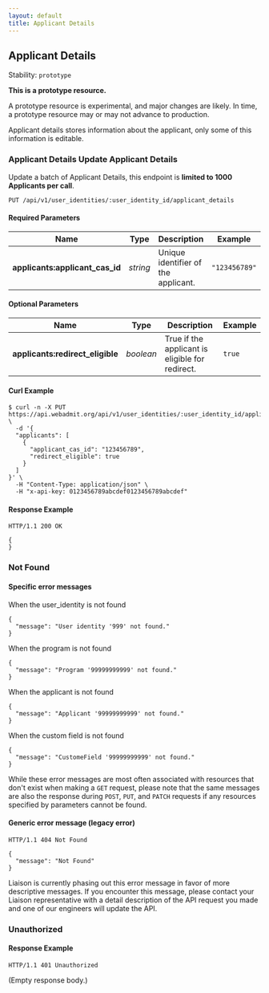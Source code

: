```yaml
---
layout: default
title: Applicant Details
---
```


<!-- WARNING: This is an automatically generated file.  Do not modify directly.  See script/generate-docs. -->

<h2><a name="resource-applicant_details">Applicant Details</a></h2>
<p>Stability: <code>prototype</code></p>
<div class="alert alert-warning">
  <p><strong>This is a prototype resource.</strong></p>
  <p>A prototype resource is experimental, and major changes are likely. In time, a prototype resource may or may not advance to production.</p>
</div>

<p>Applicant details stores information about the applicant, only some of this information is editable.</p>
<h3><a name="link-PUT-applicant_details-/api/v1/user_identities/:user_identity_id/applicant_details">Applicant Details Update Applicant Details</a></h3>
<p>Update a batch of Applicant Details, this endpoint is <strong>limited to 1000 Applicants per call</strong>.</p>
<pre><code>PUT /api/v1/user_identities/:user_identity_id/applicant_details
</code></pre>
<h4>Required Parameters</h4>
<table>
<thead>
<tr>
<th>Name</th>
<th>Type</th>
<th>Description</th>
<th>Example</th>
</tr>
</thead>
<tbody>
<tr>
<td><strong>applicants:applicant_cas_id</strong></td>
<td><em>string</em></td>
<td>Unique identifier of the applicant.</td>
<td><code>&quot;123456789&quot;</code></td>
</tr>
</tbody>
</table>
<h4>Optional Parameters</h4>
<table>
<thead>
<tr>
<th>Name</th>
<th>Type</th>
<th>Description</th>
<th>Example</th>
</tr>
</thead>
<tbody>
<tr>
<td><strong>applicants:redirect_eligible</strong></td>
<td><em>boolean</em></td>
<td>True if the applicant is eligible for redirect.</td>
<td><code>true</code></td>
</tr>
</tbody>
</table>
<h4>Curl Example</h4>
<pre lang="bash"><code>$ curl -n -X PUT https://api.webadmit.org/api/v1/user_identities/:user_identity_id/applicant_details \
  -d '{
  &quot;applicants&quot;: [
    {
      &quot;applicant_cas_id&quot;: &quot;123456789&quot;,
      &quot;redirect_eligible&quot;: true
    }
  ]
}' \
  -H &quot;Content-Type: application/json&quot; \
  -H &quot;x-api-key: 0123456789abcdef0123456789abcdef&quot;
</code></pre>
<h4>Response Example</h4>
<pre><code>HTTP/1.1 200 OK
</code></pre>
<pre lang="json"><code>{
}
</code></pre>
<h3>Not Found</h3>
<h4>Specific error messages</h4>
<p>When the user_identity is not found</p>
<pre lang="json"><code>{
  &quot;message&quot;: &quot;User identity '999' not found.&quot;
}
</code></pre>
<p>When the program is not found</p>
<pre lang="json"><code>{
  &quot;message&quot;: &quot;Program '99999999999' not found.&quot;
}
</code></pre>
<p>When the applicant is not found</p>
<pre lang="json"><code>{
  &quot;message&quot;: &quot;Applicant '99999999999' not found.&quot;
}
</code></pre>
<p>When the custom field is not found</p>
<pre lang="json"><code>{
  &quot;message&quot;: &quot;CustomeField '99999999999' not found.&quot;
}
</code></pre>
<p>While these error messages are most often associated with resources that don't exist when making a <code>GET</code> request, please note that the same messages are also the response during <code>POST</code>, <code>PUT</code>, and <code>PATCH</code> requests if any resources specified by parameters cannot be found.</p>
<h4>Generic error message (legacy error)</h4>
<pre><code>HTTP/1.1 404 Not Found
</code></pre>
<pre lang="json"><code>{
  &quot;message&quot;: &quot;Not Found&quot;
}
</code></pre>
<p>Liaison is currently phasing out this error message in favor of more descriptive messages.  If you encounter this message, please contact your Liaison representative with a detail description of the API request you made and one of our engineers will update the API.</p>
<h3>Unauthorized</h3>
<h4>Response Example</h4>
<pre><code>HTTP/1.1 401 Unauthorized
</code></pre>
<p>(Empty response body.)</p>

